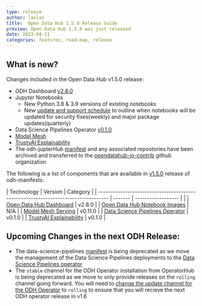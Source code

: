 ```yaml
---
type: release
author: lavlas
title:  Open Data Hub 1.5.0 Release Guide
preview: Open Data Hub 1.5.0 was just released
date: 2023-04-11
categories: features, road-map, release
---
```


What is new?
------
Changes included in the Open Data Hub v1.5.0 release:
* ODH Dashboard [v2.8.0](https://github.com/opendatahub-io/odh-dashboard/releases/tag/v2.8.0) 
* Jupyter Notebooks 
  * New Python 3.8 & 3.9 versions of existing notebooks
  * New [update and support schedule](https://github.com/opendatahub-io/notebooks/blob/main/UPDATES.md) to outline when notebooks will be updated for security fixes(weekly) and major package updates(quarterly)
* Data Science Pipelines Operator [v0.1.0](https://github.com/opendatahub-io/data-science-pipelines-operator/releases/tag/v0.1.0)
* [Model Mesh](https://github.com/opendatahub-io/modelmesh-serving)
* [TrustyAI Explainability](https://github.com/trustyai-explainability/trustyai-explainability)
* The odh-jupterHub [manifest](https://github.com/opendatahub-io/odh-manifests/pull/751) and any associated repostories have been archived and transferred to the [opendatahub-io-contrib](https://github.com/opendatahub-io-contrib) github organization

The following is a list of components that are available in [v1.5.0](https://github.com/opendatahub-io/odh-manifests/releases/tag/v1.5.0) release of odh-manifests:

| Technology                                                                         | Version | Category           |
| ---------------------------------------------------------------------------------- | ------- | ------------------ |  |
| [Open Data Hub Dashboard](https://github.com/opendatahub-io/odh-dashboard) | v2.8.0 |
| [Open Data Hub Notebook Images](https://github.com/opendatahub-io/notebooks) | N/A |
| [Model Mesh Serving](https://github.com/opendatahub-io/modelmesh-serving) | v0.11.0 |
| [Data Science Pipelines Operator](https://github.com/opendatahub-io/data-science-pipelines-operator) | v0.1.0 |
| [TrustyAI Explainability](https://github.com/trustyai-explainability/trustyai-explainability) | v0.1.0 |

Upcoming Changes in the next ODH Release: 
------
* The data-science-pipelines [manifest](https://github.com/opendatahub-io/odh-manifests/tree/v1.5/data-science-pipelines) is being deprecated as we move the management of the Data Science Pipelines deployments to the [Data Science Pipelines operator](https://github.com/opendatahub-io/data-science-pipelines-operator)
* The `stable` channel for the ODH Operator installation from OperatorHub is being deprecated as we move to only provide releases on the `rolling` channel going forward. You will need to [change the update channel for the ODH Operator](https://docs.openshift.com/container-platform/4.12/operators/admin/olm-upgrading-operators.html#olm-changing-update-channel_olm-upgrading-operators) to `rolling` to ensure that you will recieve the next ODH operator release in v1.6
